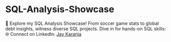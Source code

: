 # SQL-Analysis-Showcase
🚀 Explore my SQL Analysis Showcase! From soccer game stats to global debt insights, witness diverse SQL projects. Dive in for hands-on SQL skills:  🌐 Connect on LinkedIn: [Jay Karanja](https://www.linkedin.com/in/jay-karanja/)  
